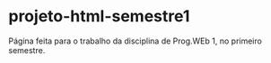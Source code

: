 # projeto-html-semestre1
Página feita para o trabalho da disciplina de Prog.WEb 1, no primeiro semestre.

